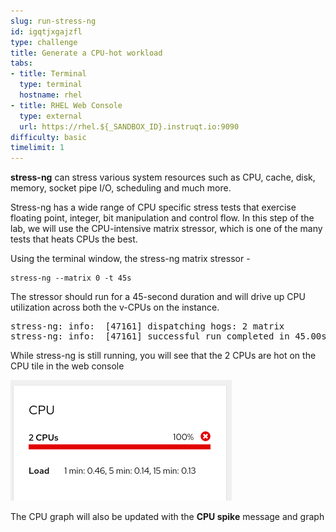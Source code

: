 ```yaml
---
slug: run-stress-ng
id: igqtjxgajzfl
type: challenge
title: Generate a CPU-hot workload
tabs:
- title: Terminal
  type: terminal
  hostname: rhel
- title: RHEL Web Console
  type: external
  url: https://rhel.${_SANDBOX_ID}.instruqt.io:9090
difficulty: basic
timelimit: 1
---
```


**stress-ng** can stress various system resources such as CPU, cache, disk, memory, socket pipe I/O, scheduling and much more.

Stress-ng has a wide range of CPU specific stress tests that exercise floating point, integer, bit manipulation and control flow. In this step of the lab, we will use the CPU-intensive matrix stressor, which is one of the many tests that heats CPUs the best.

Using the terminal window,  the stress-ng matrix stressor -

```
stress-ng --matrix 0 -t 45s
```

The stressor should run for a 45-second duration and will drive up CPU utilization across both the v-CPUs on the instance.

<pre class="file">
stress-ng: info:  [47161] dispatching hogs: 2 matrix
stress-ng: info:  [47161] successful run completed in 45.00s
</pre>

While stress-ng is still running, you will see that the 2 CPUs are hot on the CPU tile in the web console

![Look at CPU Activity](../assets/CPU_hot_at_a_glance.png)

The CPU graph will also be updated with the **CPU spike** message and graph
